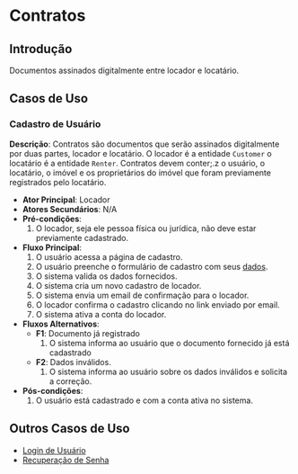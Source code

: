 # Contratos

## Introdução
Documentos assinados digitalmente entre locador e locatário.

## Casos de Uso

### Cadastro de Usuário
**Descrição**: Contratos são documentos que serão assinados digitalmente por duas partes, locador e locatário. O locador é a entidade `Customer` o locatário é a entidade `Renter`. Contratos devem conter;.z     o usuário, o locatário, o imóvel e os proprietários do imóvel que foram previamente registrados pelo locatário.

- **Ator Principal**: Locador
- **Atores Secundários**: N/A
- **Pré-condições**:
  1. O locador, seja ele pessoa física ou jurídica, não deve estar previamente cadastrado.
- **Fluxo Principal**:
  1. O usuário acessa a página de cadastro.
  2. O usuário preenche o formulário de cadastro com seus [dados](./renter-data.md).
  3. O sistema valida os dados fornecidos.
  4. O sistema cria um novo cadastro de locador.
  5. O sistema envia um email de confirmação para o locador.
  6. O locador confirma o cadastro clicando no link enviado por email.
  7. O sistema ativa a conta do locador.
- **Fluxos Alternativos**:
  - **F1**: Documento já registrado
    1. O sistema informa ao usuário que o documento fornecido já está cadastrado
  - **F2**: Dados inválidos.
    1. O sistema informa ao usuário sobre os dados inválidos e solicita a correção.
- **Pós-condições**:
  1. O usuário está cadastrado e com a conta ativa no sistema.

## Outros Casos de Uso
- [Login de Usuário](documentation/use_cases/customer_login.md)
- [Recuperação de Senha](documentation/use_cases/password_recovery.md)
